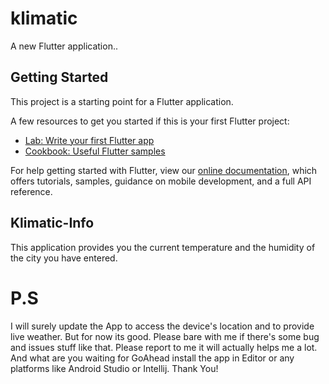 # klimatic

A new Flutter application..

## Getting Started

This project is a starting point for a Flutter application.

A few resources to get you started if this is your first Flutter project:

- [Lab: Write your first Flutter app](https://flutter.dev/docs/get-started/codelab)
- [Cookbook: Useful Flutter samples](https://flutter.dev/docs/cookbook)

For help getting started with Flutter, view our 
[online documentation](https://flutter.dev/docs), which offers tutorials, 
samples, guidance on mobile development, and a full API reference.

## Klimatic-Info

This application provides you the current temperature and the humidity of the city you have entered.

# P.S
I will surely update the App to access the device's location and to provide live weather.
But for now its good.
Please bare with me if there's some bug and issues stuff like that.
Please report to me it will actually helps me a lot.
And what are you waiting for GoAhead install the app in Editor or any platforms like Android Studio or Intellij.
Thank You!
